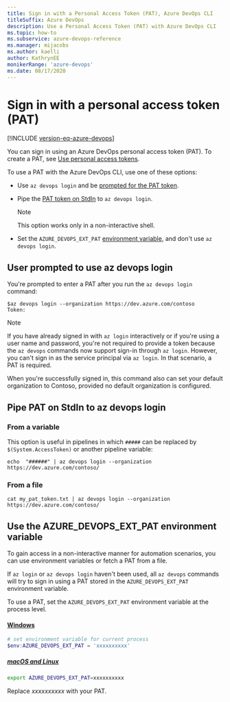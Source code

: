 ```yaml
---
title: Sign in with a Personal Access Token (PAT), Azure DevOps CLI 
titleSuffix: Azure DevOps 
description: Use a Personal Access Token (PAT) with Azure DevOps CLI 
ms.topic: how-to
ms.subservice: azure-devops-reference
ms.manager: mijacobs 
ms.author: kaelli  
author: KathrynEE
monikerRange: 'azure-devops'
ms.date: 08/17/2020
---
```


# Sign in with a personal access token (PAT)

[!INCLUDE [version-eq-azure-devops](../includes/version-eq-azure-devops.md)] 

You can sign in using an Azure DevOps personal access token (PAT). To create a PAT, see [Use personal access tokens](../organizations/accounts/use-personal-access-tokens-to-authenticate.md#create-a-pat).

To use a PAT with the Azure DevOps CLI, use one of these options:

* Use `az devops login` and be [prompted for the PAT token](#userprompt).
* Pipe the [PAT token on StdIn](#PipePATonStdIn) to `az devops login`. 

  > [!NOTE]
  > This option works only in a non-interactive shell.

* Set the `AZURE_DEVOPS_EXT_PAT` [environment variable](#EnvironmentVariable), and don't use `az devops login`.

## <a name="userprompt" />User prompted to use az devops login

You're prompted to enter a PAT after you run the `az devops login` command:

```azurecli
$az devops login --organization https://dev.azure.com/contoso
Token:
```

> [!NOTE]   
> If you have already signed in with `az login` interactively or if you're using a user name and password, you're not required to provide a token because the `az devops` commands now support sign-in through `az login`. However, you can't sign in as the service principal via `az login`. In that scenario, a PAT is required.  

When you're successfully signed in, this command also can set your default organization to Contoso, provided no default organization is configured.

## <a name="PipePATonStdIn"/>Pipe PAT on StdIn to az devops login

### From a variable

This option is useful in pipelines in which `#####` can be replaced by `$(System.AccessToken)` or another pipeline variable:

```azurecli
echo  "######" | az devops login --organization https://dev.azure.com/contoso/
```

### From a file

```azurecli
cat my_pat_token.txt | az devops login --organization https://dev.azure.com/contoso/
```

## <a name="EnvironmentVariable"/>Use the AZURE_DEVOPS_EXT_PAT environment variable 

To gain access in a non-interactive manner for automation scenarios, you can use environment variables or fetch a PAT from a file. 

If `az login` or `az devops login` haven't been used, all `az devops` commands will try to sign in using a PAT stored in the `AZURE_DEVOPS_EXT_PAT` environment variable.

To use a PAT, set the `AZURE_DEVOPS_EXT_PAT` environment variable at the process level.

#### [Windows](#tab/windows)


```powershell
# set environment variable for current process
$env:AZURE_DEVOPS_EXT_PAT = 'xxxxxxxxxx'
```

##### [macOS and Linux](#tab/unix)


```bash
export AZURE_DEVOPS_EXT_PAT=xxxxxxxxxx
```

Replace *xxxxxxxxxx* with your PAT.

